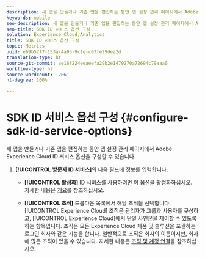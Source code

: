 ```yaml
---
description: 새 앱을 만들거나 기존 앱을 편집하는 동안 앱 설정 관리 페이지에서 Adobe Experience Platform ID 서비스 옵션을 구성할 수 있습니다.
keywords: mobile
seo-description: 새 앱을 만들거나 기존 앱을 편집하는 동안 앱 설정 관리 페이지에서 Adobe Experience Platform ID 서비스 옵션을 구성할 수 있습니다.
seo-title: SDK ID 서비스 옵션 구성
solution: Experience Cloud,Analytics
title: SDK ID 서비스 옵션 구성
topic: Metrics
uuid: e69b57f7-153a-4a95-9c1e-c07fe29dea2d
translation-type: ht
source-git-commit: ae16f224eeaeefa29b2e1479270a72694c79aaa0
workflow-type: ht
source-wordcount: '206'
ht-degree: 100%

---
```



# SDK ID 서비스 옵션 구성 {#configure-sdk-id-service-options}

새 앱을 만들거나 기존 앱을 편집하는 동안 앱 설정 관리 페이지에서 Adobe Experience Cloud ID 서비스 옵션을 구성할 수 있습니다.

1. **[!UICONTROL 방문자 ID 서비스]**&#x200B;의 다음 필드에 정보를 입력합니다.

   * **[!UICONTROL 활성화]**
ID 서비스를 사용하려면 이 옵션을 활성화하십시오. 자세한 내용은 [개요](https://docs.adobe.com/content/help/ko-KR/id-service/using/intro/overview.html)를 참조하십시오.

   * **[!UICONTROL 조직]**
드롭다운 목록에서 해당 조직을 선택합니다.
[!UICONTROL Experience Cloud] 조직은 관리자가 그룹과 사용자를 구성하고, [!UICONTROL Experience Cloud]에서 단일 사인온을 제어할 수 있도록 하는 항목입니다. 조직은 모든 Experience Cloud 제품 및 솔루션을 포괄하는 로그인 회사와 같은 기능을 합니다. 일반적으로 조직은 회사의 이름이지만, 회사에 많은 조직이 있을 수 있습니다. 자세한 내용은 [조직 및 계정 연결](https://docs.adobe.com/content/help/ko-KR/core-services/interface/manage-users-and-products/organizations.html)을 참조하십시오.